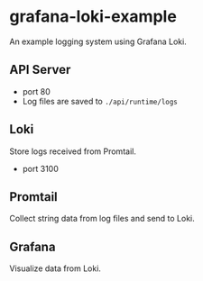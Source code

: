 # grafana-loki-example

An example logging system using Grafana Loki.

## API Server

- port 80
- Log files are saved to `./api/runtime/logs`

## Loki

Store logs received from Promtail.

- port 3100

## Promtail

Collect string data from log files and send to Loki.

## Grafana

Visualize data from Loki.

